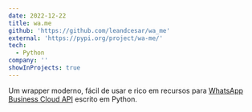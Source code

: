 ```yaml
---
date: 2022-12-22
title: wa.me
github: 'https://github.com/leandcesar/wa_me'
external: 'https://pypi.org/project/wa-me/'
tech:
  - Python
company: ''
showInProjects: true
---
```


Um wrapper moderno, fácil de usar e rico em recursos para [WhatsApp Business Cloud API](https://developers.facebook.com/docs/whatsapp/cloud-api/) escrito em Python.
